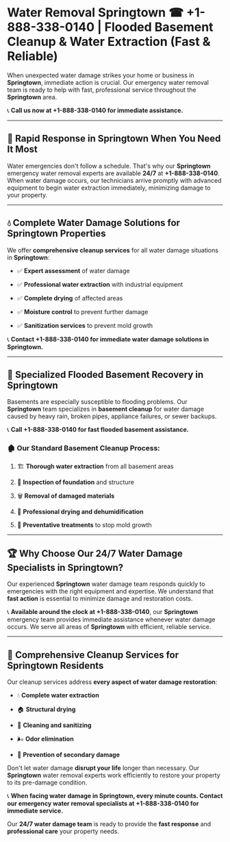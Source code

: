 # Water Removal Springtown ☎ +1-888-338-0140 | Flooded Basement Cleanup & Water Extraction (Fast & Reliable)

When unexpected water damage strikes your home or business in **Springtown**, immediate action is crucial. Our emergency water removal team is ready to help with fast, professional service throughout the **Springtown** area. 

📞 **Call us now at +1-888-338-0140 for immediate assistance.**
---
## 🚀 Rapid Response in Springtown When You Need It Most
Water emergencies don't follow a schedule. That's why our **Springtown** emergency water removal experts are available **24/7** at **+1-888-338-0140**. When water damage occurs, our technicians arrive promptly with advanced equipment to begin water extraction immediately, minimizing damage to your property.
---
## 💧 Complete Water Damage Solutions for Springtown Properties
We offer **comprehensive cleanup services** for all water damage situations in **Springtown**:
- ✅ **Expert assessment** of water damage  
- ✅ **Professional water extraction** with industrial equipment  
- ✅ **Complete drying** of affected areas  
- ✅ **Moisture control** to prevent further damage  
- ✅ **Sanitization services** to prevent mold growth  
📞 **Contact +1-888-338-0140 for immediate water damage solutions in Springtown.**
---
## 🌊 Specialized Flooded Basement Recovery in Springtown
Basements are especially susceptible to flooding problems. Our **Springtown** team specializes in **basement cleanup** for water damage caused by heavy rain, broken pipes, appliance failures, or sewer backups. 
📞 **Call +1-888-338-0140 for fast flooded basement assistance.**
### 🏚️ Our Standard Basement Cleanup Process:
1. 🏗️ **Thorough water extraction** from all basement areas  
2. 🔎 **Inspection of foundation** and structure  
3. 🗑️ **Removal of damaged materials**  
4. 💨 **Professional drying and dehumidification**  
5. 🚫 **Preventative treatments** to stop mold growth  
---
## 🏆 Why Choose Our 24/7 Water Damage Specialists in Springtown?
Our experienced **Springtown** water damage team responds quickly to emergencies with the right equipment and expertise. We understand that **fast action** is essential to minimize damage and restoration costs.
📞 **Available around the clock at +1-888-338-0140**, our **Springtown** emergency team provides immediate assistance whenever water damage occurs. We serve all areas of **Springtown** with efficient, reliable service.
---
## 🧹 Comprehensive Cleanup Services for Springtown Residents
Our cleanup services address **every aspect of water damage restoration**:
- 💧 **Complete water extraction**  
- 🏠 **Structural drying**  
- 🧼 **Cleaning and sanitizing**  
- 🌬️ **Odor elimination**  
- 🚫 **Prevention of secondary damage**  
Don't let water damage **disrupt your life** longer than necessary. Our **Springtown** water removal experts work efficiently to restore your property to its pre-damage condition.
📞 **When facing water damage in Springtown, every minute counts. Contact our emergency water removal specialists at +1-888-338-0140 for immediate service.**
Our **24/7 water damage team** is ready to provide the **fast response** and **professional care** your property needs.
